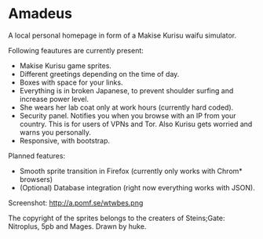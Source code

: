 # Amadeus
A local personal homepage in form of a Makise Kurisu waifu simulator.

Following feautures are currently present:
* Makise Kurisu game sprites.
* Different greetings depending on the time of day.
* Boxes with space for your links.
* Everything is in broken Japanese, to prevent shoulder surfing and increase power level.
* She wears her lab coat only at work hours (currently hard coded).
* Security panel. Notifies you when you browse with an IP from your country. This is for users of VPNs and Tor. Also Kurisu gets worried and warns you personally.
* Responsive, with bootstrap.

Planned features:
* Smooth sprite transition in Firefox (currently only works with Chrom* browsers)
* (Optional) Database integration (right now everything works with JSON).

Screenshot: http://a.pomf.se/wtwbes.png

The copyright of the sprites belongs to the creaters of Steins;Gate: Nitroplus, 5pb and Mages. Drawn by huke.
